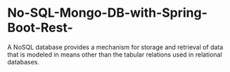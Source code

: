 # No-SQL-Mongo-DB-with-Spring-Boot-Rest-
A NoSQL database provides a mechanism for storage and retrieval of data that is modeled in means other than the tabular relations used in relational databases.
